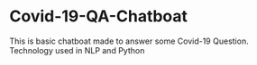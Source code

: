 # Covid-19-QA-Chatboat
This is basic chatboat made to answer some Covid-19 Question. Technology  used in NLP and Python
